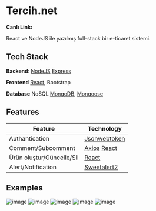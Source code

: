# Tercih.net
**Canlı Link:**

React ve NodeJS ile yazılmış full-stack bir e-ticaret sistemi.

## Tech Stack
**Backend**: [NodeJS](https://nodejs.org/en/docs/) [Express](https://expressjs.com/en/guide/routing.html)

**Frontend** [React](https://reactjs.org/docs/getting-started.html), Bootstrap

**Database** NoSQL [MongoDB](https://www.mongodb.com/), [Mongoose](https://mongoosejs.com/docs/guide.html)

## Features
| Feature | Technology |
| ----------- | ----------- |
| Authantication | [Jsonwebtoken](https://www.npmjs.com/package/jsonwebtoken) |
| Comment/Subcomment | [Axios](https://www.npmjs.com/package/axios) [React](https://tr.reactjs.org/docs/react-dom.html)
| Ürün oluştur/Güncelle/Sil |  [React](https://tr.reactjs.org/docs/react-dom.html)   |
| Alert/Notification |[Sweetalert2](https://sweetalert2.github.io/#examples) |
## Examples
![image](https://user-images.githubusercontent.com/84190481/212509637-2ebbf0f7-a6da-436d-8cc9-33f12fbb7282.png)
![image](https://user-images.githubusercontent.com/84190481/212511220-997caf30-1d98-4089-ace8-e63a1e7ebbff.png)
![image](https://user-images.githubusercontent.com/84190481/212510167-45deb02e-fe70-4b51-980f-0e8218732fcd.png)
![image](https://user-images.githubusercontent.com/84190481/212510969-2b5c3466-2925-4224-bc9d-30f80c42994e.png)
![image](https://user-images.githubusercontent.com/84190481/212512167-77229ec9-c57a-4721-a74e-b5be0b754b06.png)
